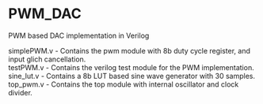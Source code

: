 # PWM_DAC
PWM based DAC implementation in Verilog  
  
simplePWM.v - Contains the pwm module with 8b duty cycle register, and input glich cancellation.  
testPWM.v - Contains the verilog test module for the PWM implementation.  
sine_lut.v - Contains a 8b LUT based sine wave generator with 30 samples.  
top_pwm.v - Contains the top module with internal oscillator and clock divider.  
